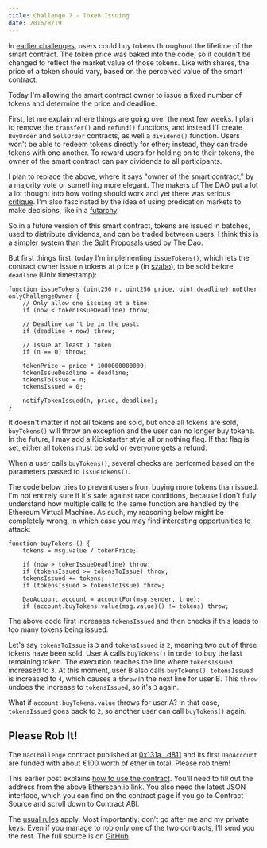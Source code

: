 ```yaml
---
title: Challenge 7 - Token Issuing
date: 2016/8/19
---
```


In [earlier challenges](https://dao-challenge.herokuapp.com/2016/08/08/recap-challenge-1-5/), users could buy tokens throughout the lifetime of the smart contract. The token price was baked into the code, so it couldn't be changed to reflect the market value of those tokens. Like with shares, the price of a token should vary, based on the perceived value of the smart contract. 

Today I'm allowing the smart contract owner to issue a fixed number of tokens and determine the price and deadline.
<!-- more -->

First, let me explain where things are going over the next few weeks. I plan to remove the `transfer()` and `refund()` functions, and instead I'll create `BuyOrder` and `SellOrder` contracts, as well a `dividend()` function. Users won't be able to redeem tokens directly for ether; instead, they can trade tokens with one another. To reward users for holding on to their tokens, the owner of the smart contract can pay dividends to all participants.

I plan to replace the above, where it says "owner of the smart contract," by a majority vote or something more elegant. The makers of The DAO put a lot a lot thought into how voting should work and yet there was serious [critique](http://hackingdistributed.com/2016/05/27/dao-call-for-moratorium/). I'm also fascinated by the idea of using predication markets to make decisions, like in a [futarchy](https://blog.ethereum.org/2014/08/21/introduction-futarchy/).

So in a future version of this smart contract, tokens are issued in batches, used to distribute dividends, and can be traded between users. I think this is a simpler system than the [Split Proposals](https://daowiki.atlassian.net/wiki/display/DAO/How+to+split+the+DAO%3A+Step-by-Step) used by The Dao.

But first things first: today I'm implementing `issueTokens()`, which lets the contract owner issue `n` tokens at price `p` (in [szabo](http://ether.fund/tool/converter)), to be sold before `deadline` (Unix timestamp):

	function issueTokens (uint256 n, uint256 price, uint deadline) noEther onlyChallengeOwner {
		// Only allow one issuing at a time:
		if (now < tokenIssueDeadline) throw;

		// Deadline can't be in the past:
		if (deadline < now) throw;

		// Issue at least 1 token
		if (n == 0) throw;

		tokenPrice = price * 1000000000000;
		tokenIssueDeadline = deadline;
		tokensToIssue = n;
		tokensIssued = 0;

		notifyTokenIssued(n, price, deadline);
	}

It doesn't matter if not all tokens are sold, but once all tokens are sold, `buyTokens()` will throw an exception and the user can no longer buy tokens. In the future, I may add a Kickstarter style all or nothing flag. If that flag is set, either all tokens must be sold or everyone gets a refund.

When a user calls `buyTokens()`, several checks are performed based on the parameters passed to `issueTokens()`.

The code below tries to prevent users from buying more tokens than issued. I'm not entirely sure if it's safe against race conditions, because I don't fully understand how multiple calls to the same function are handled by the Ethereum Virtual Machine. As such, my reasoning below might be completely wrong, in which case you may find interesting opportunities to attack:
		
	function buyTokens () {
		tokens = msg.value / tokenPrice;

		if (now > tokenIssueDeadline) throw;
		if (tokensIssued >= tokensToIssue) throw;		
		tokensIssued += tokens;
		if (tokensIssued > tokensToIssue) throw;

		DaoAccount account = accountFor(msg.sender, true);
		if (account.buyTokens.value(msg.value)() != tokens) throw;
	
The above code first increases `tokensIssued` and then checks if this leads to too many tokens being issued.

Let's say `tokensToIssue` is `3` and `tokensIssued` is `2`, meaning two out of three tokens have been sold. User A calls `buyTokens()` in order to buy the last remaining token. The execution reaches the line where `tokensIssued` increased to `3`. At this moment, user B also calls `buyTokens()`. `tokensIssued` is increased to `4`, which causes a `throw` in the next line for user B. This `throw` undoes the increase to `tokensIssued`, so it's `3` again.

What if `account.buyTokens.value` throws for user A? In that case, `tokensIssued` goes back to `2`, so another user can call `buyTokens()` again.

## Please Rob It!

The `DaoChallenge` contract published at [0x131a...d811](https://etherscan.io/address/0x131a76478D2eef5cEAA28e93030eB8a8894aD811) and its first `DaoAccount` are funded with about €100 worth of ether in total. Please rob them!

This earlier post explains [how to use the contract](https://medium.com/@dao.challenge/challenge-5-segregated-funds-usability-6e749badb24d#.hy9rb52lu). You'll need to fill out the address from the above Etherscan.io link. You also need the latest JSON interface, which you can find on the contract page if you go to Contract Source and scroll down to Contract ABI.

The [usual rules](https://medium.com/@dao.challenge/challenge-1-296cb5dab68f) apply. Most importantly: don’t go after me and my private keys. Even if you manage to rob only one of the two contracts, I’ll send you the rest. The full source is on [GitHub](https://github.com/Sjors/dao-challenge/tree/challenge-7).
